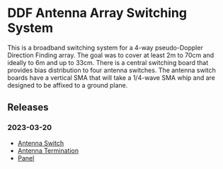 # DDF Antenna Array Switching System

This is a broadband switching system for a 4-way pseudo-Doppler Direction Finding array.  The goal was to cover at least 2m to 70cm and ideally to 6m and up to 33cm.  There is a central switching board that provides bias distribution to four antenna switches.    The antenna switch boards have a vertical SMA that will take a 1/4-wave SMA whip and are designed to be affixed to a ground plane.

## Releases

### 2023-03-20

- [Antenna Switch](https://charlieh0tel.github.io/ee_stuff/projects/ddf_big_array/ddf_big_array_antsw/releases/production-20230320/)
- [Antenna Termination](https://charlieh0tel.github.io/ee_stuff/projects/ddf_big_array/ddf_big_array_antterm/releases/production-20230320/)
- [Panel](https://charlieh0tel.github.io/ee_stuff/projects/ddf_big_array/ddf_big_array_panel/releases/production-20230320/)
